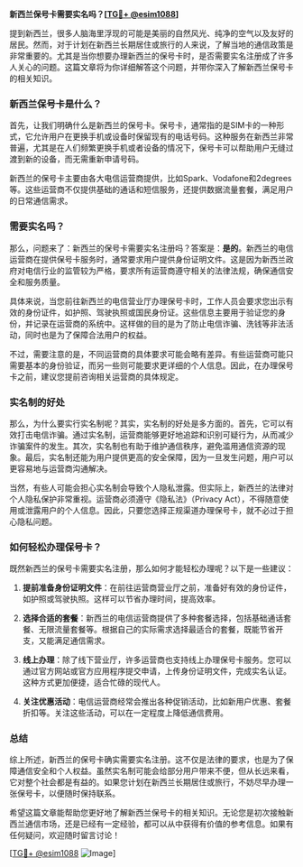 **新西兰保号卡需要实名吗？[[TG💪+ @esim1088](https://t.me/s/esim1088)]**

提到新西兰，很多人脑海里浮现的可能是美丽的自然风光、纯净的空气以及友好的居民。然而，对于计划在新西兰长期居住或旅行的人来说，了解当地的通信政策是非常重要的。尤其是当你想要办理新西兰的保号卡时，是否需要实名注册成了许多人关心的问题。这篇文章将为你详细解答这个问题，并带你深入了解新西兰保号卡的相关知识。

### 新西兰保号卡是什么？

首先，让我们明确什么是新西兰的保号卡。保号卡，通常指的是SIM卡的一种形式，它允许用户在更换手机或设备时保留现有的电话号码。这种服务在新西兰非常普遍，尤其是在人们频繁更换手机或者设备的情况下，保号卡可以帮助用户无缝过渡到新的设备，而无需重新申请号码。

新西兰的保号卡主要由各大电信运营商提供，比如Spark、Vodafone和2degrees等。这些运营商不仅提供基础的通话和短信服务，还提供数据流量套餐，满足用户的日常通信需求。

### 需要实名吗？

那么，问题来了：新西兰的保号卡需要实名注册吗？答案是：**是的**。新西兰的电信运营商在提供保号卡服务时，通常要求用户提供身份证明文件。这是因为新西兰政府对电信行业的监管较为严格，要求所有运营商遵守相关的法律法规，确保通信安全和服务质量。

具体来说，当您前往新西兰的电信营业厅办理保号卡时，工作人员会要求您出示有效的身份证件，如护照、驾驶执照或国民身份证。这些信息主要用于验证您的身份，并记录在运营商的系统中。这样做的目的是为了防止电信诈骗、洗钱等非法活动，同时也是为了保障合法用户的权益。

不过，需要注意的是，不同运营商的具体要求可能会略有差异。有些运营商可能只需要基本的身份验证，而另一些则可能要求更详细的个人信息。因此，在办理保号卡之前，建议您提前咨询相关运营商的具体规定。

### 实名制的好处

那么，为什么要实行实名制呢？其实，实名制的好处是多方面的。首先，它可以有效打击电信诈骗。通过实名制，运营商能够更好地追踪和识别可疑行为，从而减少诈骗案件的发生。其次，实名制也有助于维护通信秩序，避免滥用通信资源的现象。最后，实名制还能为用户提供更高的安全保障，因为一旦发生问题，用户可以更容易地与运营商沟通解决。

当然，有些人可能会担心实名制会导致个人隐私泄露。但实际上，新西兰的法律对个人隐私保护非常重视。运营商必须遵守《隐私法》（Privacy Act），不得随意使用或泄露用户的个人信息。因此，只要您选择正规渠道办理保号卡，就不必过于担心隐私问题。

### 如何轻松办理保号卡？

既然新西兰的保号卡需要实名注册，那么如何才能轻松办理呢？以下是一些建议：

1. **提前准备身份证明文件**：在前往运营商营业厅之前，准备好有效的身份证件，如护照或驾驶执照。这样可以节省办理时间，提高效率。
   
2. **选择合适的套餐**：新西兰的电信运营商提供了多种套餐选择，包括基础通话套餐、无限流量套餐等。根据自己的实际需求选择最适合的套餐，既能节省开支，又能满足通信需求。

3. **线上办理**：除了线下营业厅，许多运营商也支持线上办理保号卡服务。您可以通过官方网站或官方应用程序提交申请，上传身份证明文件，完成实名认证。这种方式更加便捷，适合忙碌的现代人。

4. **关注优惠活动**：电信运营商经常会推出各种促销活动，比如新用户优惠、套餐折扣等。关注这些活动，可以在一定程度上降低通信费用。

### 总结

综上所述，新西兰的保号卡确实需要实名注册。这不仅是法律的要求，也是为了保障通信安全和个人权益。虽然实名制可能会给部分用户带来不便，但从长远来看，它对整个社会都是有益的。如果您计划在新西兰长期居住或旅行，不妨尽早办理一张保号卡，以便随时保持联系。

希望这篇文章能帮助您更好地了解新西兰保号卡的相关知识。无论您是初次接触新西兰通信市场，还是已经有一定经验，都可以从中获得有价值的参考信息。如果有任何疑问，欢迎随时留言讨论！

[[TG💪+ @esim1088](https://t.me/s/esim1088) ![Image](https://i.postimg.cc/4NQfJmqS/Snipaste-2025-05-13-00-14-12.png)]